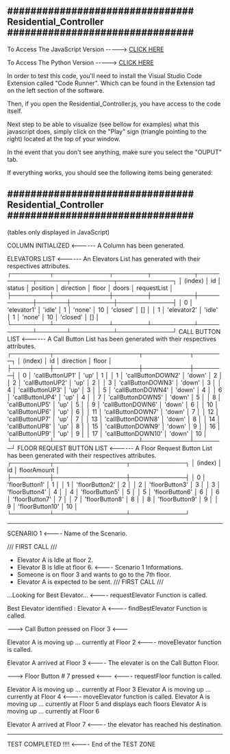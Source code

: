 <h2>################################ Residential_Controller ################################</h2>

To Access The JavaScript Version -----> [CLICK HERE](https://github.com/CptnWookie/Rocket_Elevators_Controllers/blob/master/Residential_Controller.js)

To Access The Python Version -----> [CLICK HERE](https://github.com/CptnWookie/Rocket_Elevators_Controllers/blob/master/Residential_Controller.py)

In order to test this code, you'll need to install the Visual Studio Code Extension called "Code Runner". Which can be found in the Extension tad on the left section of the software.

Then, if you open the Residential_Controller.js, you have access to the code itself.

Next step to be able to visualize (see bellow for examples) what this javascript does, simply click on the "Play" sign (triangle pointing to the right) located at the top of your window.

In the event that you don't see anything, make sure you select the "OUPUT" tab.

If everything works, you should see the following items being generated:

<h2>################################ Residential_Controller ################################</h2>

(tables only displayed in JavaScript)

COLUMN INITIALIZED        <------ A Column has been generated.

ELEVATORS LIST            <------ An Elevators List has generated with their respectives attributes.
┌─────────┬─────────────┬────────┬──────────┬───────────┬───────┬──────────┬─────────────┐
│ (index) │     id      │ status │ position │ direction │ floor │  doors   │ requestList │
├─────────┼─────────────┼────────┼──────────┼───────────┼───────┼──────────┼─────────────┤
│    0    │ 'elevator1' │ 'idle' │    1     │  'none'   │  10   │ 'closed' │     []      │
│    1    │ 'elevator2' │ 'idle' │    1     │  'none'   │  10   │ 'closed' │     []      │
└─────────┴─────────────┴────────┴──────────┴───────────┴───────┴──────────┴─────────────┘
CALL BUTTON LIST          <------ A Call Button List has been generated with their respectives attributes.
┌─────────┬────────────────────┬───────────┬───────┐
│ (index) │         id         │ direction │ floor │
├─────────┼────────────────────┼───────────┼───────┤
│    0    │  'callButtonUP1'   │   'up'    │   1   │
│    1    │ 'callButtonDOWN2'  │  'down'   │   2   │
│    2    │  'callButtonUP2'   │   'up'    │   2   │
│    3    │ 'callButtonDOWN3'  │  'down'   │   3   │
│    4    │  'callButtonUP3'   │   'up'    │   3   │
│    5    │ 'callButtonDOWN4'  │  'down'   │   4   │
│    6    │  'callButtonUP4'   │   'up'    │   4   │
│    7    │ 'callButtonDOWN5'  │  'down'   │   5   │
│    8    │  'callButtonUP5'   │   'up'    │   5   │
│    9    │ 'callButtonDOWN6'  │  'down'   │   6   │
│   10    │  'callButtonUP6'   │   'up'    │   6   │
│   11    │ 'callButtonDOWN7'  │  'down'   │   7   │
│   12    │  'callButtonUP7'   │   'up'    │   7   │
│   13    │ 'callButtonDOWN8'  │  'down'   │   8   │
│   14    │  'callButtonUP8'   │   'up'    │   8   │
│   15    │ 'callButtonDOWN9'  │  'down'   │   9   │
│   16    │  'callButtonUP9'   │   'up'    │   9   │
│   17    │ 'callButtonDOWN10' │  'down'   │  10   │
└─────────┴────────────────────┴───────────┴───────┘
FLOOR REQUEST BUTTON LIST <------ A Floor Request Button List has been generated with their respectives attributes.
┌─────────┬─────────────────┬─────────────┐
│ (index) │       id        │ floorAmount │
├─────────┼─────────────────┼─────────────┤
│    0    │ 'floorButton1'  │      1      │
│    1    │ 'floorButton2'  │      2      │
│    2    │ 'floorButton3'  │      3      │
│    3    │ 'floorButton4'  │      4      │
│    4    │ 'floorButton5'  │      5      │
│    5    │ 'floorButton6'  │      6      │
│    6    │ 'floorButton7'  │      7      │
│    7    │ 'floorButton8'  │      8      │
│    8    │ 'floorButton9'  │      9      │
│    9    │ 'floorButton10' │     10      │
└─────────┴─────────────────┴─────────────┘

-----------------------         

SCENARIO 1                                                      <---- Name of the Scenario.

/// FIRST CALL ///
  - Elevator A is Idle at floor 2.
  - Elevator B is Idle at floor 6.                              <---- Scenario 1 Informations.
  - Someone is on floor 3 and wants to go to the 7th floor.
  - Elevator A is expected to be sent.
/// FIRST CALL ///

...Looking for Best Elevator...                                 <---- requestElevator Function is called.

Best Elevator identified  :  Elevator A                         <---- findBestElevator Function is called.

---> Call Button pressed on Floor 3 <---                        

Elevator A is moving up ... currently at Floor 2                <---- moveElevator function is called.

Elevator A arrived at Floor 3                                   <---- The elevater is on the Call Button Floor.

---> Floor Button # 7 pressed <---                              <---- requestFloor function is called.

Elevator A is moving up ... currently at Floor 3
Elevator A is moving up ... currently at Floor 4                <---- moveElevator function is called.
Elevator A is moving up ... currently at Floor 5                      and displays each floors
Elevator A is moving up ... currently at Floor 6

Elevator A arrived at Floor 7                                   <---- the elevator has reached his destination.

-----------------------

TEST COMPLETED !!!!                                             <---- End of the TEST ZONE







